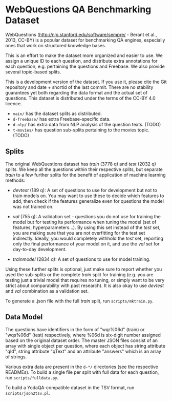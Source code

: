 WebQuestions QA Benchmarking Dataset
====================================

WebQuestions (http://nlp.stanford.edu/software/sempre/ - Berant et al.,
2013, CC-BY) is a popular dataset for benchmarking QA engines,
especially ones that work on structured knowledge bases.

This is an effort to make the dataset more organized and easier to use.
We assign a unique ID to each question, and distribute extra annotations
for each question, e.g. pertaining the questions and Freebase.  We also
provide several topic-based splits.

This is a development version of the dataset.  If you use it, please
cite the Git repository and date + shortid of the last commit.  There
are no stability guarantees yet both regarding the data format and the
actual set of questions.  This dataset is distributed under the terms
of the CC-BY 4.0 licence.

  * ``main/`` has the dataset splits as distributed.
  * ``d-freebase/`` has extra Freebase-specific data.
  * ``d-nlp/`` has extra data from NLP analysis of the question texts.  (TODO)
  * ``t-movies/`` has question sub-splits pertaining to the movies topic.  (TODO)

Splits
------

The original WebQuestions dataset has *train* (3778 q) and *test*
(2032 q) splits.  We keep all the questions within their respective
splits, but separate *train* to a few further splits for the benefit
of application of machine learning methods:

  * *devtest* (189 q):  A set of questions to use for development but
    not to train models on.  You may want to use these to decide which
    features to add, then check if the features generalize even for
    questions the model was not trained on.

  * *val* (755 q): A validation set - questions you do not use for
    training the model but for testing its performance when tuning
    the model (set of features, hyperparameters...).  By using this
    set instead of the *test* set, you are making sure that you are
    not overfitting for the test set indirectly.  Ideally, you would
    completely withhold the *test* set, reporting only the final
    performance of your model on it, and use the *val* set for
    day-to-day development.

  * *trainmodel* (2834 q): A set of questions to use for model training.

Using these further splits is optional, just make sure to report whether
you used the sub-splits or the complete *train* split for training (e.g.
you are testing just a trivial model that requires no tuning, or simply
want to be very strict about comparability with past research).  It is
also okay to use *devtest* and *val* combination as a validation set.

To generate a .json file with the full *train* split, run
``scripts/mktrain.py``.

Data Model
----------

The questions have identifiers in the form of "wqr%06d" (train) or
"wqs%06d" (test) respectively, where %06d is six-digit number assigned
based on the original dataset order.  The master JSON files consist
of an array with single object per question, where each object has
string attribute "qId", string attribute "qText" and an attribute
"answers" which is an array of strings.

Various extra data are present in the ``d-*/`` directories (see the
respective READMEs).  To build a single file per split with full data
for each question, run ``scripts/fulldata.py``.

To build a YodaQA-compatible dataset in the TSV format, run
``scripts/json2tsv.pl``.
